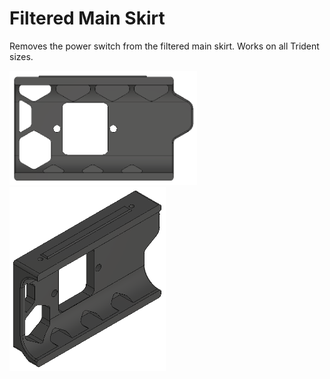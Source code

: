 # Filtered Main Skirt

Removes the power switch from the filtered main skirt. Works on all Trident sizes.

<img src="Images/Front_View.png" width="300" alt="Front View"><img src="Images/ISO_View.png" width="250" alt="ISO View">
